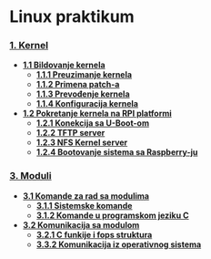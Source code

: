 # Linux praktikum

### **[1. Kernel](10-kernel.md)**
  - **[1.1 Bildovanje kernela](10-kernel.md#11-bildovanje-kernela)**
    - **[1.1.1 Preuzimanje kernela](10-kernel.md#111-preuzimanje-kernela)**
    - **[1.1.2 Primena patch-a](10-kernel.md#112-primena-patch-a)**
    - **[1.1.3 Prevođenje kernela](10-kernel.md#113-prevođenje-kernela)**
    - **[1.1.4 Konfiguracija kernela](10-kernel.md#114-konfiguracija-kernela)**
  - **[1.2 Pokretanje kernela na RPI platformi](10-kernel.md#12-pokretanje-kernela-na-rpi-platformi)**
    - **[1.2.1 Konekcija sa U-Boot-om](10-kernel.md#121-konekcija-sa-u-boot-om)**
    - **[1.2.2 TFTP server](10-kernel.md#122-tftp-server)**
    - **[1.2.3 NFS Kernel server](10-kernel.md#122-tftp-server)**
    - **[1.2.4 Bootovanje sistema sa Raspberry-ju](10-kernel.md#124-bootovanje-sistema-sa-raspberry-ju)**

### **[3. Moduli](30-moduli.md)**
  - **[3.1 Komande za rad sa modulima](30-moduli.md#31-komande-za-rad-sa-modulima)**
    - **[3.1.1 Sistemske komande](30-moduli.md#311-sistemske-komande)**
    - **[3.1.2 Komande u programskom jeziku C](30-moduli.md#312-komande-u-programskom-jeziku-c)**
  - **[3.2 Komunikacija sa modulom](30-moduli.md#32-komunikacija-sa-modulom)**
    - **[3.2.1 C funkije i fops struktura](30-moduli.md#321-c-funkije-i-fops-struktura)**
    - **[3.3.2 Komunikacija iz operativnog sistema](30-moduli.md#332-komunikacija-iz-operativnog-sistema)**
